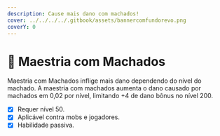 ```yaml
---
description: Cause mais dano com machados!
cover: ../../../../.gitbook/assets/bannercomfundorevo.png
coverY: 0
---
```


# 🎩 Maestria com Machados

Maestria com Machados inflige mais dano dependendo do nível do machado. A maestria com machados aumenta o dano causado por machados em 0,02 por nível, limitando +4 de dano bônus no nível 200.

* [x] Requer nível 50.
* [x] Aplicável contra mobs e jogadores.
* [x] Habilidade passiva.

